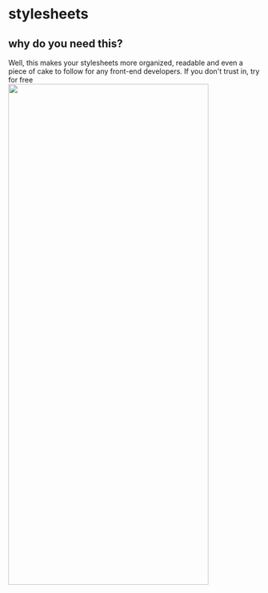 # stylesheets
## why do you need this?
Well, this makes your stylesheets more organized, readable and even a piece of cake to follow for any front-end developers. 
If you don't trust in, try for free
<br/>
<img src="https://user-images.githubusercontent.com/95647896/162169281-f7dc96b1-e297-485d-8f78-9d8d5e5bd721.png" width="400" height="1000">
